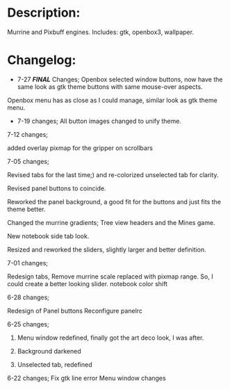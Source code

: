 # Description:
Murrine and Pixbuff engines. Includes: gtk, openbox3, wallpaper. 

# Changelog:
- 7-27 ***FINAL*** Changes;
Openbox selected window buttons, now have the same look as gtk theme buttons
with same mouse-over aspects.

Openbox menu has as close as I could manage, similar look as gtk theme menu. 

- 7-19 changes; 
All button images changed to unify
theme.

7-12 changes;

added overlay pixmap for the gripper
on scrollbars

7-05 changes;

Revised tabs for the last time;) and
re-colorized unselected tab for clarity.

Revised panel buttons to coincide.

Reworked the panel background, a good fit for the buttons and just fits the theme better.

Changed the murrine gradients;
Tree view headers and the Mines game.

New notebook side tab look.

Resized and reworked the sliders, slightly larger and better definition.





7-01 changes;

Redesign tabs, 
Remove murrine scale replaced with
pixmap range. So, I could create a
better looking slider.
notebook color shift


6-28 changes;

Redesign of Panel buttons 
Reconfigure panelrc

6-25 changes;

1. Menu window redefined, finally got the art deco look, I was after.

2. Background darkened

3. Unselected tab, redefined



6-22 changes;
Fix gtk line error
Menu window changes
